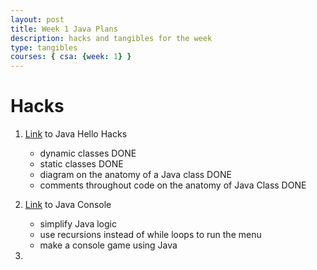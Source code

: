 ```yaml
---
layout: post
title: Week 1 Java Plans
description: hacks and tangibles for the week
type: tangibles
courses: { csa: {week: 1} }
---
```


# Hacks
1. [Link](https://vivianknee.github.io/VivianCSA//c4.0/2023/08/15/java-hello_IPYNB_2_.html) to Java Hello Hacks
    - dynamic classes DONE
    - static classes DONE
    - diagram on the anatomy of a Java class DONE
    - comments throughout code on the anatomy of Java Class DONE

2. [Link](https://vivianknee.github.io/VivianCSA//c3.1/c4.6/2023/08/23/java-console_games_IPYNB_2_.html) to Java Console
    - simplify Java logic
    - use recursions instead of while loops to run the menu
    - make a console game using Java

3. 
